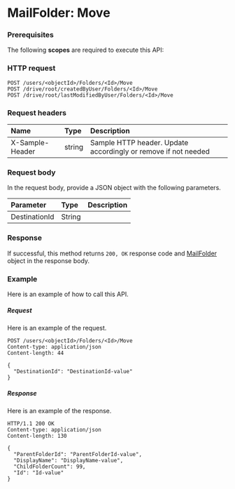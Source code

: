 # MailFolder: Move


### Prerequisites
The following **scopes** are required to execute this API: 
### HTTP request
<!-- { "blockType": "ignored" } -->
```http
POST /users/<objectId>/Folders/<Id>/Move
POST /drive/root/createdByUser/Folders/<Id>/Move
POST /drive/root/lastModifiedByUser/Folders/<Id>/Move

```
### Request headers
| Name       | Type | Description|
|:---------------|:--------|:----------|
| X-Sample-Header  | string  | Sample HTTP header. Update accordingly or remove if not needed|

### Request body
In the request body, provide a JSON object with the following parameters.

| Parameter	   | Type	|Description|
|:---------------|:--------|:----------|
|DestinationId|String||

### Response
If successful, this method returns `200, OK` response code and [MailFolder](../resources/mailfolder.md) object in the response body.

### Example
Here is an example of how to call this API.
##### Request
Here is an example of the request.
<!-- {
  "blockType": "request",
  "name": "mailfolder_move"
}-->
```http
POST /users/<objectId>/Folders/<Id>/Move
Content-type: application/json
Content-length: 44

{
  "DestinationId": "DestinationId-value"
}
```

##### Response
Here is an example of the response.
<!-- {
  "blockType": "response",
  "truncated": false,
  "@odata.type": "microsoft.graph.mailfolder"
} -->
```http
HTTP/1.1 200 OK
Content-type: application/json
Content-length: 130

{
  "ParentFolderId": "ParentFolderId-value",
  "DisplayName": "DisplayName-value",
  "ChildFolderCount": 99,
  "Id": "Id-value"
}
```

<!-- uuid: f9b6ff7d-1926-43f4-88c0-eec166df1b21
2015-10-18 19:39:27 UTC -->
<!-- {
  "type": "#page.annotation",
  "description": "MailFolder: Move",
  "keywords": "",
  "section": "documentation",
  "tocPath": ""
}-->